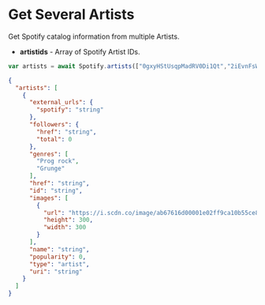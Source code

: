 # Get Several Artists

Get Spotify catalog information from multiple Artists.

- **artistids** - Array of Spotify Artist IDs.

```javascript
var artists = await Spotify.artists(["0gxyHStUsqpMadRV0Di1Qt","2iEvnFsWxR0Syqu2JNopAd"]);
```
```json
{
  "artists": [
    {
      "external_urls": {
        "spotify": "string"
      },
      "followers": {
        "href": "string",
        "total": 0
      },
      "genres": [
        "Prog rock",
        "Grunge"
      ],
      "href": "string",
      "id": "string",
      "images": [
        {
          "url": "https://i.scdn.co/image/ab67616d00001e02ff9ca10b55ce82ae553c8228\n",
          "height": 300,
          "width": 300
        }
      ],
      "name": "string",
      "popularity": 0,
      "type": "artist",
      "uri": "string"
    }
  ]
}
```